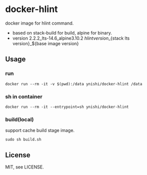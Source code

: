 # docker-hlint
docker image for hlint command.

* based on stack-build for build, alpine for binary.
* version 2.2.2_lts-14.6_alpine3.10.2 ${hlint version}\_${stack lts version}\_${base image version}

## Usage
### run
```
docker run --rm -it -v $(pwd):/data ynishi/docker-hlint /data
```
### sh in container
```
docker run --rm -it --entrypoint=sh ynishi/docker-hlint
```
### build(local)
support cache build stage image.
```
sudo sh build.sh
```

## License
MIT, see LICENSE.
